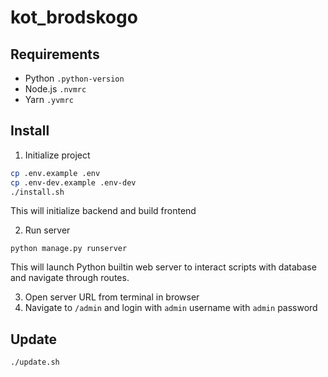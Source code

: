 # kot_brodskogo

## Requirements

 * Python `.python-version`
 * Node.js `.nvmrc`
 * Yarn `.yvmrc`

## Install

1. Initialize project

```sh
cp .env.example .env
cp .env-dev.example .env-dev
./install.sh
```

This will initialize backend and build frontend

2. Run server

```
python manage.py runserver
```

This will launch Python builtin web server to interact scripts with database and navigate through routes.

3. Open server URL from terminal in browser
4. Navigate to `/admin` and login with `admin` username with `admin` password

## Update

```sh
./update.sh
```
